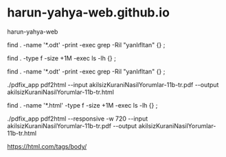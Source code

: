 # harun-yahya-web.github.io
harun-yahya-web

 find . -name '*.odt' -print -exec grep -Ril "yanlıfltan" {} \;
 
  find . -type f -size +1M -exec ls -lh {} \;

find . -name '*.odt' -print -exec grep -Ril "yanlıfltan" {} \;


./pdfix_app pdf2html --input  akilsizKuraniNasilYorumlar-11b-tr.pdf --output akilsizKuraniNasilYorumlar-11b-tr.html 


  find . -name '*.html' -type f -size +1M -exec ls -lh {} \;
  
 ./pdfix_app pdf2html --responsive -w 720 --input  akilsizKuraniNasilYorumlar-11b-tr.pdf --output akilsizKuraniNasilYorumlar-11b-tr.html
 
 https://html.com/tags/body/


